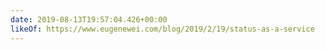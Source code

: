 ```yaml
---
date: 2019-08-13T19:57:04.426+00:00
likeOf: https://www.eugenewei.com/blog/2019/2/19/status-as-a-service
---
```

